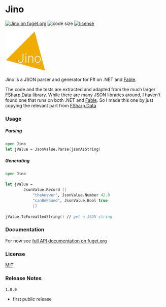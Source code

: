 # Jino

[![Jino on fuget.org](https://www.fuget.org/packages/Jino/badge.svg)](https://www.fuget.org/packages/Jino)
![code size](https://img.shields.io/github/languages/code-size/goswinr/Jino.svg) 
[![license](https://img.shields.io/github/license/goswinr/Jino)](LICENSE)

![Logo](https://raw.githubusercontent.com/goswinr/Jino/main/Doc/logo128.png)


Jino is a JSON parser and generator for F# on .NET and [Fable](https://fable.io/https://fable.io/).

The code and the tests are extracted and adapted from the much larger [FSharp.Data](https://github.com/fsprojects/FSharp.Data) library.
While there are many JSON libraries around, I haven't found one that runs on both .NET and [Fable](https://fable.io/). So I made this one by just copying the relevant part from [FSharp.Data](https://github.com/fsprojects/FSharp.Data) 

### Usage

##### Parsing

```fsharp
open Jino
let jValue = JsonValue.Parse(jsonAsString)
```

##### Generating

```fsharp
open Jino

let jValue = 
        JsonValue.Record [|
            "theAnswer", JsonValue.Number 42.0 
            "canBeFound", JsonValue.Bool true
            |]
        
jValue.ToFormattedString() // get a JSON string
```


### Documentation

For now see [full API documentation on fuget.org](https://www.fuget.org/packages/Jino)

### License
[MIT](https://raw.githubusercontent.com/goswinr/Jino/main/LICENSE.txt)

### Release Notes

`1.0.0`
- first public release